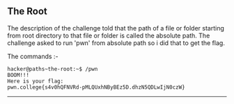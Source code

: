 ## The Root
The description of the challenge told that the path of a file or folder starting from root directory to that file or folder is called the absolute path. The challenge asked to run 'pwn' from absolute path so i did that to get the flag.

The commands :-

` hacker@paths~the-root:~$ /pwn `<br/> 
` BOOM!!! `<br/>
` Here is your flag: `<br/>
` pwn.college{s4v0hQFNVRd-pMLQUxhNByBEz5D.dhzN5QDLwIjN0czW} `

- - -
